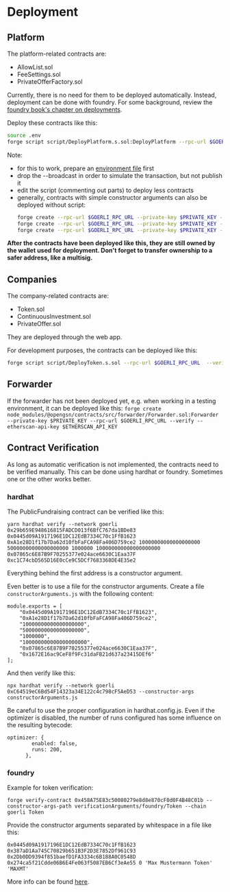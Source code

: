 # Deployment

## Platform

The platform-related contracts are:

- AllowList.sol
- FeeSettings.sol
- PrivateOfferFactory.sol

Currently, there is no need for them to be deployed automatically. Instead, deployment can be done with foundry. For some background, review the [foundry book's chapter on deployments](https://book.getfoundry.sh/forge/deploying).

Deploy these contracts like this:

```bash
source .env
forge script script/DeployPlatform.s.sol:DeployPlatform --rpc-url $GOERLI_RPC_URL --broadcast --verify --private-key $PRIVATE_KEY
```

Note:

- for this to work, prepare an [environment file](https://book.getfoundry.sh/tutorials/solidity-scripting#environment-configuration) first
- drop the --broadcast in order to simulate the transaction, but not publish it
- edit the script (commenting out parts) to deploy less contracts
- generally, contracts with simple constructor arguments can also be deployed without script:
  ```bash
  forge create --rpc-url $GOERLI_RPC_URL --private-key $PRIVATE_KEY --verify --etherscan-api-key=$ETHERSCAN_API_KEY contracts/AllowList.sol:AllowList
  forge create --rpc-url $GOERLI_RPC_URL --private-key $PRIVATE_KEY --verify --etherscan-api-key=$ETHERSCAN_API_KEY contracts/PrivateOfferFactory.sol:PrivateOfferFactory
  forge create --rpc-url $GOERLI_RPC_URL --private-key $PRIVATE_KEY --verify --etherscan-api-key=$ETHERSCAN_API_KEY contracts/VestingWalletFactory.sol:VestingWalletFactory
  ```

**After the contracts have been deployed like this, they are still owned by the wallet used for deployment. Don't forget to transfer ownership to a safer address, like a multisig.**

## Companies

The company-related contracts are:

- Token.sol
- ContinuousInvestment.sol
- PrivateOffer.sol

They are deployed through the web app.

For development purposes, the contracts can be deployed like this:

```bash
forge script script/DeployToken.s.sol --rpc-url $GOERLI_RPC_URL  --verify --broadcast
```

## Forwarder

If the forwarder has not been deployed yet, e.g. when working in a testing environment, it can be deployed like this:
`forge create node_modules/@opengsn/contracts/src/forwarder/Forwarder.sol:Forwarder --private-key $PRIVATE_KEY --rpc-url $GOERLI_RPC_URL --verify --etherscan-api-key $ETHERSCAN_API_KEY`

## Contract Verification

As long as automatic verification is not implemented, the contracts need to be verified manually. This can be done using hardhat or foundry. Sometimes one or the other works better.

### hardhat

The PublicFundraising contract can be verified like this:

```
yarn hardhat verify --network goerli 0x29b659E948616815FADCD013f6BfC767da1BDe83 0x0445d09A1917196E1DC12EdB7334C70c1FfB1623 0xA1e28D1f17b7Da62d10fbFaFCA98Fa406D759ce2 10000000000000000000 50000000000000000000 1000000 100000000000000000000 0x07865c6E87B9F70255377e024ace6630C1Eaa37F 0xc1C74cbD565D16E0cCe9C5DCf7683368DE4E35e2
```

Everything behind the first address is a constructor argument.

Even better is to use a file for the constructor arguments. Create a file `constructorArguments.js` with the following content:

```
module.exports = [
    "0x0445d09A1917196E1DC12EdB7334C70c1FfB1623",
    "0xA1e28D1f17b7Da62d10fbFaFCA98Fa406D759ce2",
    "10000000000000000000",
    "50000000000000000000",
    "1000000",
    "100000000000000000000",
    "0x07865c6E87B9F70255377e024ace6630C1Eaa37F",
    "0x1672E16ac9CeF8f9Fc31daFB21d637a23415DEf6"
];
```

And then verify like this:

```
npx hardhat verify --network goerli 0xC64519eC6Bd54F14323a34E122c4c798cF5AeD53 --constructor-args constructorArguments.js
```

Be careful to use the proper configuration in hardhat.config.js. Even if the optimizer is disabled, the number of runs configured has some influence on the resulting bytecode:

```
optimizer: {
        enabled: false,
        runs: 200,
      },
```

### foundry

Example for token verification:

```
forge verify-contract 0x458A75E83c50080279e8d8e870cF0d0F4B48C01b --constructor-args-path verificationArguments/foundry/Token --chain goerli Token
```

Provide the constructor arguments separated by whitespace in a file like this:

```
0x0445d09A1917196E1DC12EdB7334C70c1FfB1623 0x387aD1Aa745C70829b651B3F2D3E7852Df961C93 0x2Db0DD9394f851baefD1FA3334c6B188A0C0548D 0x274ca5f21Cdde06B6E4Fe063f5087EB6Cf3eAe55 0 'Max Mustermann Token' 'MAXMT'
```

More info can be found [here](https://book.getfoundry.sh/reference/forge/forge-verify-contract).
